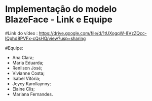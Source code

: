 # Implementação do modelo BlazeFace - Link e Equipe
#Link do vídeo : https://drive.google.com/file/d/1tUXogqW-8VzZQcc-IQphd8PVFx-cQsHQ/view?usp=sharing

#Equipe:
- Ana Clara; 
- Maria Eduarda; 
- Renilson José;
- Vivianne Costa; 
- Isabel Vitória;
- Jeycy Karollaynny;
- Elaine Clis; 
- Mariana Fernandes. 
